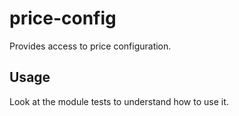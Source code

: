 price-config
===

Provides access to price configuration.

Usage
---

Look at the module tests to understand how to use it.

